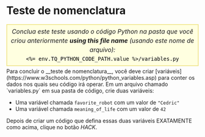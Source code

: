 # Teste de nomenclatura

<style>
.py-script-info {
  font-size: 16px;
  text-align: center;
  background-color: #FFFFE0;
  border: 2px solid #F0E68C;
  padding: 5px;
  line-height: 1.5em;
  margin: 5px 0;
  font-style: italic;
}

.py-script-info span {
  font-style: normal;
  color: #000;
}
</style>
<div class="py-script-info">
  Conclua este teste usando o código Python na pasta que você criou anteriormente <b>using this file name</b> (usando este nome de arquivo):
  <br/>
  <code><span><%= env.TQ_PYTHON_CODE_PATH.value %>/variables.py</span></code>
</div>
Para concluir o __teste de nomenclatura__, você deve criar [variáveis](https://www.w3schools.com/python/python_variables.asp) para conter os dados nos quais seu código irá operar. Em um arquivo chamado `variables.py` em sua pasta de código, crie duas variáveis:

* Uma variável chamada `favorite_robot` com um valor de `"Cedric"`
* Uma variável chamada `meaning_of_life` com um valor de `42`

Depois de criar um código que defina essas duas variáveis EXATAMENTE como acima, clique no botão *HACK*.